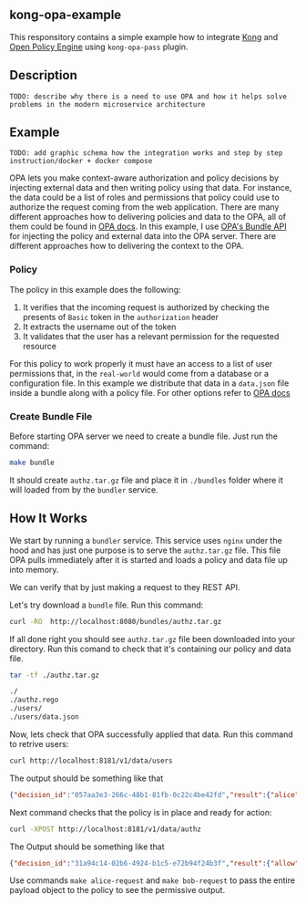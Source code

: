 ## kong-opa-example

This responsitory contains a simple example how to integrate [Kong](https://konghq.com/) and [Open Policy Engine](https://www.openpolicyagent.org/) using `kong-opa-pass` plugin.

## Description

    TODO: describe why there is a need to use OPA and how it helps solve problems in the modern microservice architecture

## Example

    TODO: add graphic schema how the integration works and step by step instruction/docker + docker compose


OPA lets you make context-aware authorization and policy decisions by injecting external data and then writing policy using that data. For instance, the data could be a list of roles and permissions that policy could use to authorize the request coming from the web application.
There are many different approaches how to delivering policies and data to the OPA, all of them could be found in [OPA docs](https://www.openpolicyagent.org/docs/latest/external-data/). In this example, I use [OPA's Bundle API](https://www.openpolicyagent.org/docs/latest/external-data/#option-3-bundle-api) for injecting the policy and external data into the OPA server. There are different approaches how to delivering the context to the OPA.

### Policy

The policy in this example does the following:
1. It verifies that the incoming request is authorized by checking the presents of `Basic` token in the `authorization` header
2. It extracts the username out of the token
3. It validates that the user has a relevant permission for the requested resource

For this policy to work properly it must have an access to a list of user permissions that, in the `real-world` would come from a database or a configuration file. In this example we distribute that data in a `data.json` file inside a bundle along with a policy file. For other options refer to [OPA docs](https://www.openpolicyagent.org/docs/latest/external-data/)

### Create Bundle File

Before starting OPA server we need to create a bundle file. Just run the command:

```bash
make bundle
```

It should create `authz.tar.gz` file and place it in `./bundles` folder where it will loaded from by the `bundler` service.

## How It Works

We start by running a `bundler` service. This service uses `nginx` under the hood and has just one purpose is to serve the `authz.tar.gz` file. This file OPA pulls immediately after it is started and loads a policy and data file up into memory.

We can verify that by just making a request to they REST API.

Let's try download a `bundle` file. Run this command:

```bash
curl -RO  http://localhost:8080/bundles/authz.tar.gz
```

If all done right you should see `authz.tar.gz` file been downloaded into your directory. Run this comand to check that it's containing our policy and data file.

```bash
tar -tf ./authz.tar.gz
```
```bash
./
./authz.rego
./users/
./users/data.json
```

Now, lets check that OPA successfully applied that data. Run this command to retrive users:

```bash
curl http://localhost:8181/v1/data/users
```

The output should be something like that

```json
{"decision_id":"057aa3e3-266c-48b1-81fb-0c22c4be42fd","result":{"alice":{"permissions":["documents:*"]},"bob":{"permissions":["documents:read"]}}}
```

Next command checks that the policy is in place and ready for action:

```bash
curl -XPOST http://localhost:8181/v1/data/authz
```

The Output should be something like that

```json
{"decision_id":"31a94c14-02b6-4924-b1c5-e72b94f24b3f","result":{"allow":false,"anonymus":true}}
```

Use commands `make alice-request` and `make bob-request` to pass the entire payload object to the policy to see the permissive output.

